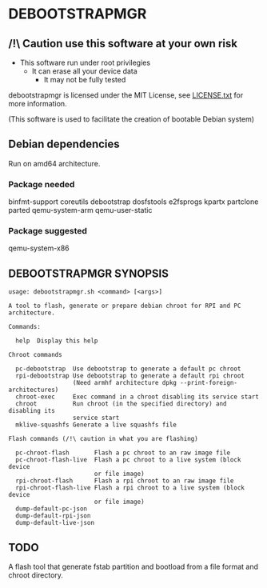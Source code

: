 # DEBOOTSTRAPMGR

## /!\ Caution use this software at your own risk

* This software run under root privilegies
  * It can erase all your device data
    * It may not be fully tested

debootstrapmgr is licensed under the MIT License, see [LICENSE.txt](https://github.com/ocornut/imgui/blob/master/LICENSE.txt) for more information.

(This software is used to facilitate the creation of bootable Debian system)

## Debian dependencies

Run on amd64 architecture.

### Package needed

binfmt-support coreutils debootstrap dosfstools e2fsprogs kpartx partclone parted qemu-system-arm qemu-user-static

### Package suggested

qemu-system-x86

## DEBOOTSTRAPMGR SYNOPSIS

    usage: debootstrapmgr.sh <command> [<args>]

    A tool to flash, generate or prepare debian chroot for RPI and PC architecture.

    Commands:

      help  Display this help

    Chroot commands

      pc-debootstrap  Use debootstrap to generate a default pc chroot
      rpi-debootstrap Use debootstrap to generate a default rpi chroot
                      (Need armhf architecture dpkg --print-foreign-architectures)
      chroot-exec     Exec command in a chroot disabling its service start
      chroot          Run chroot (in the specified directory) and disabling its
                      service start
      mklive-squashfs Generate a live squashfs file

    Flash commands (/!\ caution in what you are flashing)

      pc-chroot-flash       Flash a pc chroot to an raw image file
      pc-chroot-flash-live  Flash a pc chroot to a live system (block device
                            or file image)
      rpi-chroot-flash      Flash a rpi chroot to an raw image file
      rpi-chroot-flash-live Flash a rpi chroot to a live system (block device
                            or file image)
      dump-default-pc-json
      dump-default-rpi-json
      dump-default-live-json

## TODO

A flash tool that generate fstab partition and bootload from a file format and chroot directory.
